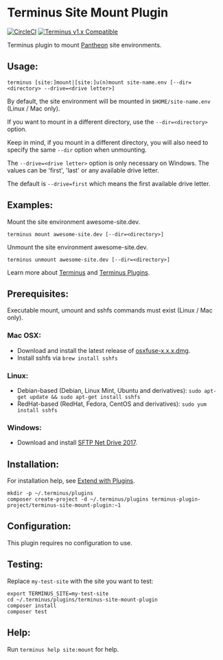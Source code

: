 # Terminus Site Mount Plugin

[![CircleCI](https://circleci.com/gh/terminus-plugin-project/terminus-site-mount-plugin.svg?style=shield)](https://circleci.com/gh/terminus-plugin-project/terminus-site-mount-plugin)
[![Terminus v1.x Compatible](https://img.shields.io/badge/terminus-v1.x-green.svg)](https://github.com/terminus-plugin-project/terminus-site-mount-plugin/tree/1.x)

Terminus plugin to mount [Pantheon](https://pantheon.io/) site environments.

## Usage:
```
terminus [site:]mount|[site:]u(n)mount site-name.env [--dir=<directory> --drive=<drive letter>]
```

By default, the site environment will be mounted in `$HOME/site-name.env` (Linux / Mac only).

If you want to mount in a different directory, use the `--dir=<directory>` option.

Keep in mind, if you mount in a different directory, you will also need to specify the same `--dir` option when unmounting.

The `--drive=<drive letter>` option is only necessary on Windows.  The values can be 'first', 'last' or any available drive letter.

The default is `--drive=first` which means the first available drive letter.

## Examples:
Mount the site environment awesome-site.dev.
```
terminus mount awesome-site.dev [--dir=<directory>]
```

Unmount the site environment awesome-site.dev.
```
terminus unmount awesome-site.dev [--dir=<directory>]
```

Learn more about [Terminus](https://pantheon.io/docs/terminus/) and [Terminus Plugins](https://pantheon.io/docs/terminus/plugins/).

## Prerequisites:

Executable mount, umount and sshfs commands must exist (Linux / Mac only).

### Mac OSX:

- Download and install the latest release of [osxfuse-x.x.x.dmg](https://github.com/osxfuse/osxfuse/releases).
- Install sshfs via `brew install sshfs`

### Linux:

- Debian-based (Debian, Linux Mint, Ubuntu and derivatives): `sudo apt-get update && sudo apt-get install sshfs`
- RedHat-based (RedHat, Fedora, CentOS and derivatives): `sudo yum install sshfs`

### Windows:

- Download and install [SFTP Net Drive 2017](http://www.sftpnetdrive.com/products/NDXCA/download).

## Installation:
For installation help, see [Extend with Plugins](https://pantheon.io/docs/terminus/plugins/).

```
mkdir -p ~/.terminus/plugins
composer create-project -d ~/.terminus/plugins terminus-plugin-project/terminus-site-mount-plugin:~1
```

## Configuration:

This plugin requires no configuration to use.

## Testing:

Replace `my-test-site` with the site you want to test:
```
export TERMINUS_SITE=my-test-site
cd ~/.terminus/plugins/terminus-site-mount-plugin
composer install
composer test
```

## Help:
Run `terminus help site:mount` for help.
